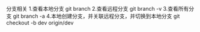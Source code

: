 分支相关
1.查看本地分支
git branch 
2.查看远程分支
git branch -v
3.查看所有分支 
git branch -a
4.本地创建分支，并关联远程分支，并切换到本地分支
git checkout -b dev origin/dev
